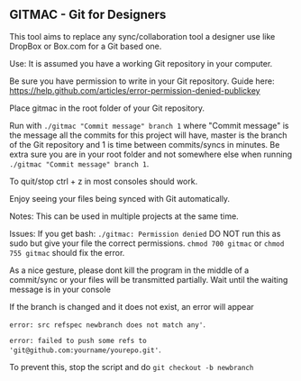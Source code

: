 GITMAC - Git for Designers
---------

This tool aims to replace any sync/collaboration tool a designer use like DropBox or Box.com for a Git based one.

Use: 
It is assumed you have a working Git repository in your computer.

Be sure you have permission to write in your Git repository. Guide here: https://help.github.com/articles/error-permission-denied-publickey

Place gitmac in the root folder of your Git repository.

Run with ```./gitmac "Commit message" branch 1``` where "Commit message" is the message all the commits for this project will have, master is the branch of the Git repository and 1 is time between commits/syncs in minutes. Be extra sure you are in your root folder and not somewhere else when running ```./gitmac "Commit message" branch 1```.

To quit/stop ctrl + z in most consoles should work.

Enjoy seeing your files being synced with Git automatically.

Notes:
This can be used in multiple projects at the same time.

Issues:
If you get bash: ```./gitmac: Permission denied``` DO NOT run this as sudo but give your file the correct permissions. 
```chmod 700 gitmac``` or ```chmod 755 gitmac``` should fix the error.

As a nice gesture, please dont kill the program in the middle of a commit/sync or your files will be transmitted partially. Wait until the waiting message is in your console

If the branch is changed and it does not exist, an error will appear 

```error: src refspec newbranch does not match any'```.

```error: failed to push some refs to 'git@github.com:yourname/yourepo.git'```. 

To prevent this, stop the script and do ```git checkout -b newbranch```
